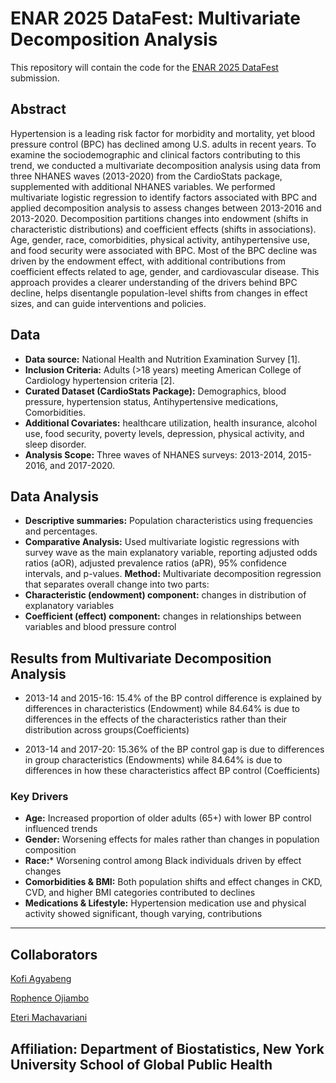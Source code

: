 # ENAR 2025 DataFest: Multivariate Decomposition Analysis

This repository will contain the code for the [ENAR 2025 DataFest](https://www.enar.org/meetings/spring2025/program/datafest_submission.cfm) submission.


## Abstract

Hypertension is a leading risk factor for morbidity and mortality, yet blood pressure control (BPC) has declined among U.S. adults in recent years. To examine the sociodemographic and clinical factors contributing to this trend, we conducted a multivariate decomposition analysis using data from three NHANES waves (2013-2020) from the CardioStats package, supplemented with additional NHANES variables. We performed multivariate logistic regression to identify factors associated with BPC and applied decomposition analysis to assess changes between 2013-2016 and 2013-2020. 
Decomposition partitions changes into endowment (shifts in characteristic distributions) and coefficient effects (shifts in associations). Age, gender, race, comorbidities, physical activity, antihypertensive use, and food security were associated with BPC. Most of the BPC decline was driven by the endowment effect, with additional contributions from coefficient effects related to age, gender, and cardiovascular disease. This approach provides a clearer understanding of the drivers behind BPC decline, helps disentangle population-level shifts from changes in effect sizes, and can guide interventions and policies. 


## Data

- **Data source:** National Health and Nutrition Examination Survey [1].
- **Inclusion Criteria:** Adults (>18 years) meeting American College of Cardiology hypertension criteria [2].
- **Curated Dataset (CardioStats Package):** Demographics, blood pressure, hypertension status, Antihypertensive medications, Comorbidities.
- **Additional Covariates:** healthcare utilization, health insurance, alcohol use, food security, poverty levels, depression, physical activity, and sleep disorder. 
- **Analysis Scope:** Three waves of NHANES surveys: 2013-2014, 2015-2016, and 2017-2020.


## Data Analysis

- **Descriptive summaries:** Population characteristics using frequencies and percentages.
- **Comparative Analysis:** Used multivariate logistic regressions with survey wave as the main explanatory variable, reporting adjusted odds ratios (aOR), adjusted prevalence ratios (aPR), 95% confidence intervals, and p-values.
**Method:** Multivariate decomposition regression that separates overall change into two parts:
- **Characteristic (endowment) component:** changes in distribution of explanatory variables
- **Coefficient (effect) component:** changes in relationships between variables and blood pressure control

## Results from Multivariate Decomposition Analysis
- 2013-14 and 2015-16: 15.4% of the BP control difference is explained by differences in characteristics (Endowment) while 84.64% is due to differences in the effects of the characteristics rather than their distribution across groups(Coefficients)

- 2013-14 and 2017-20: 15.36% of the BP control gap is due to differences in group characteristics (Endowments) while 84.64% is due to differences in how these characteristics affect BP control (Coefficients)

### Key Drivers
- **Age:** Increased proportion of older adults (65+) with lower BP control influenced trends
- **Gender:** Worsening effects for males rather than changes in population composition
- **Race:*** Worsening control among Black individuals driven by effect changes
- **Comorbidities & BMI:** Both population shifts and effect changes in CKD, CVD, and higher BMI categories contributed to declines
- **Medications & Lifestyle:** Hypertension medication use and physical activity showed significant, though varying, contributions

  
-------------------------------------------------------------
## Collaborators

[Kofi Agyabeng](https://github.com/soothe-one)

[Rophence Ojiambo](https://github.com/rophenceojiambo)

[Eteri Machavariani](https://github.com/uvarossa)

**Affiliation:** Department of Biostatistics, New York University School of Global Public Health
-------------------------------------------------------------


